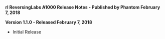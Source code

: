**rl ReversingLabs A1000 Release Notes - Published by Phantom February 7, 2018**


**Version 1.1.0 - Released February 7, 2018**

* Initial Release